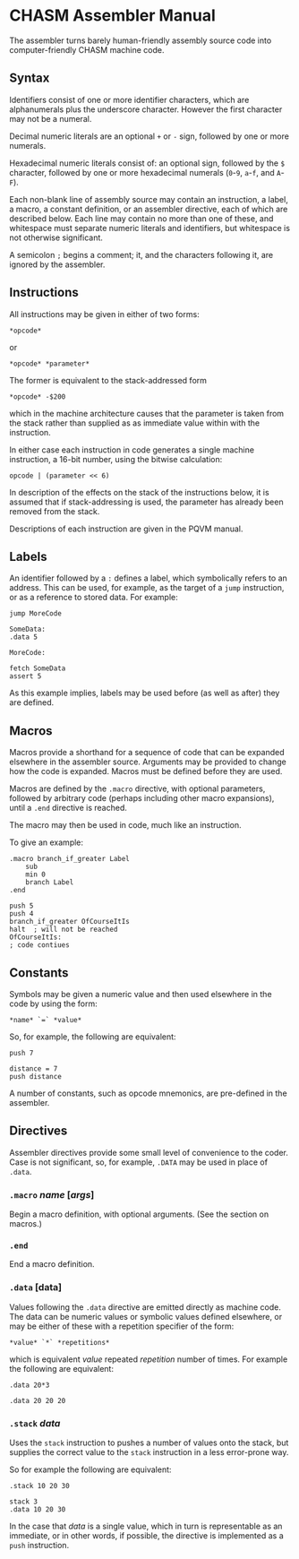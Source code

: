 CHASM Assembler Manual
======================


The assembler turns barely human-friendly assembly source code into
computer-friendly CHASM machine code.


Syntax
------

Identifiers consist of one or more identifier characters, which are
alphanumerals plus the underscore character. However the first character may
not be a numeral.

Decimal numeric literals are an optional `+` or `-` sign, followed by one or
more numerals.

Hexadecimal numeric literals consist of: an optional sign, followed by the `$`
character, followed by one or more hexadecimal numerals (`0`-`9`, `a`-`f`,
and `A`-`F`).

Each non-blank line of assembly source may contain an instruction, a label, a
macro, a constant definition, or an assembler directive, each of which are
described below. Each line may contain no more than one of these, and
whitespace must separate numeric literals and identifiers, but whitespace is
not otherwise significant.

A semicolon `;` begins a comment; it, and the characters following it, are
ignored by the assembler.


Instructions
------------

All instructions may be given in either of two forms:

	*opcode*

or

	*opcode* *parameter*


The former is equivalent to the stack-addressed form

	*opcode* -$200

which in the machine architecture causes that the parameter is taken from the
stack rather than supplied as as immediate value within with the
instruction.

In either case each instruction in code generates a single machine
instruction, a 16-bit number, using the bitwise calculation:

 	opcode | (parameter << 6)

In description of the effects on the stack of the instructions below, it is
assumed that if stack-addressing is used, the parameter has already been
removed from the stack.

Descriptions of each instruction are given in the PQVM manual.


Labels
------

An identifier followed by a `:` defines a label, which symbolically refers to
an address. This can be used, for example, as the target of a `jump`
instruction, or as a reference to stored data. For example:

	jump MoreCode

	SomeData:
	.data 5

	MoreCode:

	fetch SomeData
	assert 5

As this example implies, labels may be used before (as well as after) they are
defined.


Macros
------

Macros provide a shorthand for a sequence of code that can be expanded
elsewhere in the assembler source. Arguments may be provided to change how
the code is expanded. Macros must be defined before they are used.

Macros are defined by the `.macro` directive, with optional parameters,
followed by arbitrary code (perhaps including other macro expansions), until
a `.end` directive is reached.

The macro may then be used in code, much like an instruction.

To give an example:

	.macro branch_if_greater Label
		sub
		min 0
		branch Label
	.end

	push 5
	push 4
	branch_if_greater OfCourseItIs
	halt  ; will not be reached
	OfCourseItIs:
	; code contiues


Constants
---------

Symbols may be given a numeric value and then used elsewhere in the code by
using the form:

	*name* `=` *value*

So, for example, the following are equivalent:

	push 7

	distance = 7
	push distance

A number of constants, such as opcode mnemonics, are pre-defined in the
assembler.


Directives
----------

Assembler directives provide some small level of convenience to the coder. Case is not significant, so, for example, `.DATA` may be used in place of `.data`.


### `.macro` *name* [*args*]

Begin a macro definition, with optional arguments. (See the section on
macros.)


### `.end`

End a macro definition.


### `.data` [data]

Values following the `.data` directive are emitted directly as machine code.
The data can be numeric values or symbolic values defined elsewhere, or may be either of these with a repetition specifier of the form:

	*value* `*` *repetitions*

which is equivalent *value* repeated *repetition* number of times. For example
the following are equivalent:

	.data 20*3

	.data 20 20 20


### `.stack` *data*

Uses the `stack` instruction to pushes a number of values onto the stack, but supplies the correct value to the `stack` instruction in a less error-prone way.

So for example the following are equivalent:

	.stack 10 20 30

	stack 3
	.data 10 20 30

In the case that *data* is a single value, which in turn is representable as
an immediate, or in other words, if possible, the directive is implemented as
a `push` instruction.
